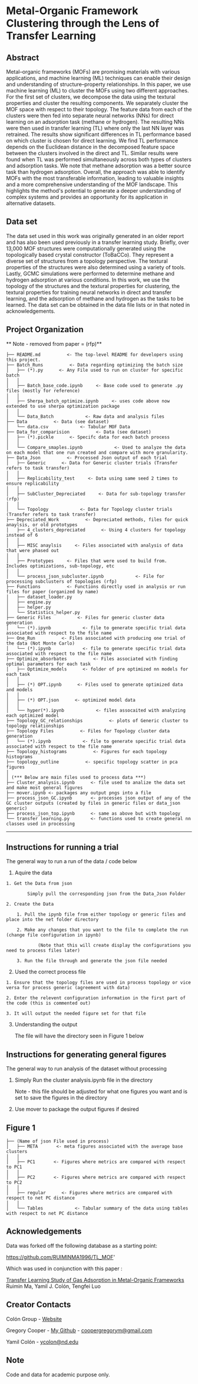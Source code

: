 Metal-Organic Framework Clustering through the Lens of Transfer Learning
==============================

Abstract
------------
Metal–organic frameworks (MOFs) are promising materials with various applications, and machine learning (ML) techniques can enable their design and understanding of structure–property relationships. In this paper, we use machine learning (ML) to cluster the MOFs using two different approaches. For the first set of clusters, we decompose the data using the textural properties and cluster the resulting components. We separately cluster the MOF space with respect to their topology. The feature data from each of the clusters were then fed into separate neural networks (NNs) for direct learning on an adsorption task (methane or hydrogen). The resulting NNs were then used in transfer learning (TL) where only the last NN layer was retrained. The results show significant differences in TL performance based on which cluster is chosen for direct learning. We find TL performance depends on the Euclidean distance in the decomposed feature space between the clusters involved in the direct and TL. Similar results were found when TL was performed simultaneously across both types of clusters and adsorption tasks. We note that methane adsorption was a better source task than hydrogen adsorption. Overall, the approach was able to identify MOFs with the most transferable information, leading to valuable insights and a more comprehensive understanding of the MOF landscape. This highlights the method's potential to generate a deeper understanding of complex systems and provides an opportunity for its application in alternative datasets.

Data set
------------
The data set used in this work was originally generated in an older report and has also been used previously in a transfer learning study. Briefly, over 13,000 MOF structures were computationally generated using the topologically based crystal constructor (ToBaCCo). They represent a diverse set of structures from a topology perspective. The textural properties of the structures were also determined using a variety of tools. Lastly, GCMC simulations were performed to determine methane and hydrogen adsorption at various conditions. In this work, we use the topology of the structures and the textural properties for clustering, the textural properties for training neural networks in direct and transfer learning, and the adsorption of methane and hydrogen as the tasks to be learned. The data set can be obtained in the data file lists or in that noted in acknowledgements.



Project Organization
------------

** Note - removed from paper = (rfp)**

    ├── README.md          <- The top-level README for developers using this project.
    ├── Batch_Runs          <- Data regarding optimizing the batch size
    │   ├── (*).py      <- Any File used to run on cluster for specific batch
    │   │
    │   ├── Batch_base_code.ipynb     <- Base code used to generate .py files (mostly for reference) 
    │   │
    │   ├── Sherpa_batch_optimize.ipynb     <- uses code above now extended to use sherpa optimization package  
    │   │ 
    │   └── Data_Batch            <- Raw data and analysis files
    ├── Data          <- Data (see dataset)
    │   └── data.csv            <- Tabular MOF Data 
    ├── Data_for_comparision          <- Data (see dataset)
    │   ├── (*).pickle      <- Specifc data for each batch process
    │   │
    │   └── Compare_smaples.ipynb            <- Used to analyze the data on each model that one run created and compare with more granularity.
    ├── Data_Json          <- Processed Json output of each trial
    │   ├── Generic      <- Data for Generic cluster trials (Transfer refers to task transfer)
    │   │
    │   ├── Replicability_test     <- Data using same seed 2 times to ensure replicability
    │   │
    │   ├── SubCluster_Depreciated     <- Data for sub-topology transfer (rfp)
    │   │
    │   └── Topology            <- Data for Topology cluster trials (Transfer refers to task transfer)
    ├── Depreciated_Work          <- Depreciated methods, files for quick anaylsis, or old prototypes
    │   ├── 4_clusters_depreciated      <- Using 4 clusters for topology instead of 6 
    │   │
    │   ├── MISC anaylsis     <- Files associated with analysis of data that were phased out
    │   │
    │   ├── Prototypes     <- Files that were used to build from.  Includes optimizations, sub-topology, etc
    │   │
    │   └── process_json_subcluster.ipynb            <- File for processing subclusters of topologies (rfp)
    ├── Functions          <- Functions directly used in analysis or run files for paper (organized by name)
    │   ├── dataset_loader.py 
    │   ├── engine.py
    │   ├── helper.py    
    │   └── Statistics_helper.py
    ├── Generic Files          <- Files for generic cluster data generation
    │   └── (*).ipynb            <- file to generate specific trial data associated with respect to the file name
    ├── One_Run          <- Files associated with producing one trial of the data (Not Monte Carlo)
    │   └── (*).ipynb            <- file to generate specific trial data associated with respect to the file name
    ├── Optimize_absorbates          <- Files associated with finding optimal parameters for each task
    │   ├── Optimize_models      <- folder of pre optimized nn models for each task
    │   │
    │   ├── (*) OPT.ipynb      <- Files used to generate optimized data and models
    │   │
    │   ├── (*) OPT.json      <- optimized model data
    │   │    
    │   └── hyper(*).ipynb            <- files assocaited with analyzing each optimized model
    ├── Topology_GC_relationships          <- plots of Generic cluster to topology relationships
    ├── Topology Files          <- Files for Topology cluster data generation
    │   └── (*).ipynb            <- file to generate specific trial data associated with respect to the file name
    ├── Topology_histograms          <- Figures for each topology histograms
    ├── topology_outline          <- specific topology scatter in pca figures
    │  
    │ (*** Below are main files used to process data ***)
    ├── Cluster_analysis.ipynb      <- file used to analize the data set and make most general figures
    ├── mover.ipynb <- packages any output pngs into a file   
    ├── process_json_GC.ipynb       <- processes json output of any of the GC cluster outputs (created by files in generic files or data_json generic)
    ├── process_json_top.ipynb      <- same as above but with topology
    └── transfer learning.py        <- functions used to create general nn classes used in processing
    

--------


Instructions for running a trial
------------
The general way to run a run of the data / code below  

   1. Aquire the data

    1. Get the Data from json

            Simply pull the corresponding json from the Data_Json Folder

    2. Create the Data

        1. Pull the ipynb file from either topology or generic files and place into the net folder directory

        2. Make any changes that you want to the file to complete the run (change file configuration in ipynb)

                (Note that this will create display the configurations you need to process files later)

        3. Run the file through and generate the json file needed
    
        
   2. Used the correct process file

    1. Ensure that the topology files are used in process topology or vice versa for process generic (agreement with data)

    2. Enter the relevent configuration information in the first part of the code (this is commented out)

    3. It will output the needed figure set for that file
        
   3. Understanding the output
    
        The file will have the directory seen in Figure 1 below
        
Instructions for generating general figures
------------
The general way to run analysis of the dataset without processing

   1. Simply Run the cluster analysis.ipynb file in the directory 

        Note - this file should be adjusted for what one figures you want and is set to save the figures in the directory

   2. Use mover to package the output figures if desired

Figure 1        
--------

    ├── (Name of json File used in process)
    │   ├── META       <- meta figures associated with the average base clusters
    │   │
    │   ├── PC1       <- Figures where metrics are compared with respect to PC1
    │   │
    │   ├── PC2       <- Figures where metrics are compared with respect to PC2
    │   │
    │   ├── regular      <- Figures where metrics are compared with respect to net PC distance
    │   │
    │   └── Tables            <- Tabular summary of the data using tables with respect to net PC distance


Acknowledgements      
--------
Data was forked off the following database as a starting point: 

https://github.com/RUIMINMA1996/TL_MOF'

Which was used in conjunction with this paper :

[Transfer Learning Study of Gas Adsorption in Metal-Organic Frameworks](https://pubs.acs.org/doi/10.1021/acsami.0c06858?ref=pdf)
Ruimin Ma, Yamil J. Colón, Tengfei Luo

Creator Contacts
--------

Colón Group - [Website](https://www.computationalnano.org/)

Gregory Cooper -  [My Github](https://github.com/Gregory-Cooper) - coopergregorym@gmail.com

Yamil Colón -  ycolon@nd.edu

## Note
Code and data for academic purpose only.
 
